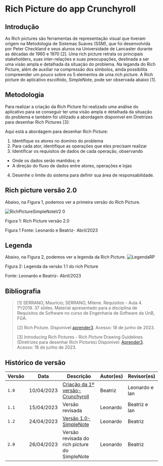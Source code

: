 # Rich Picture do app Crunchyroll

## Introdução
As Rich pictures são ferramentas de representação visual que tiveram origem na Metodologia de Sistemas Suaves (SSM), que foi desenvolvida por Peter Checkland e seus alunos na Universidade de Lancaster durante as décadas de 1960 e 1970 [2]. 
Uma rich picture retrata os principais stakeholders, suas inter-relações e suas preocupações, destinada a ser uma visão ampla e detalhada da situação do problema. 
Na leganda do Rich Picture, além de auxiliar na compressão dos símbolos, ainda possibilita compreender um pouco sobre os 5 elementos de uma rich picture.
A Rich picture do aplicativo escolhido, SimpleNote, pode ser observada abaixo [1]. 

## Metodologia
Para realizar a criação da Rich Picture foi realizado uma análise do aplicativo para se conseguir ter uma visão ampla e detalhada da situação do problema e também foi utilizado a abordagem disponivel em Diretrizes para desenhar Rich Pictures [3]: 

<p>
Aqui está a abordagem para desenhar Rich Picture:
 
1. Identifique os atores no domínio do problema
2. Para cada ator, identifique as operações que eles precisam realizar
3. Identificar os requisitos de dados de cada operação, observando
 * Onde os dados serão mantidos; e
 * A direção do fluxo de dados entre atores, operações e lojas
4. Desenhe o limite do sistema para definir sua área de responsabilidade.

</p>

## Rich picture versão 2.0

Abaixo, na Figura 1, podemos ver a primeira versão do Rich Picture.

![RichPictureSimpleNoteV2 0](../pr%C3%A9-rastreabilidade/RichPictureSimpleNoteV3.0.drawio.png)
  <figcaption>Figura 1: Rich Picture versão 2.0 </figcaption>
  <p> Figura 1 Fonte: Leonardo e Beatriz- Abril/2023</p> 

## Legenda 

Abaixo, na Figura 2, podemos ver a legenda da Rich Picture.
![LegendaRP](https://user-images.githubusercontent.com/86479209/232245580-b86bc88f-d76b-4b85-a8ae-6e13ead681dd.jpg)
<figcaption>Figura 2: Legenda da versão 1.1 do rich Picture </figcaption>
  <p> Fonte: Leonardo e Beatriz- Abril/2023</p>


## Bibliografia
> [1] SERRANO, Maurício; SERRANO, Milene. Requisitos - Aula 4. 1º/2019. 37 slides. Material apresentado para a disciplina de Requisitos de Software no curso de Engenharia de Software da UnB, FGA.
>
> [2] Rich Picture. Disponivel [aprender3](http://systems.open.ac.uk/materials/T552/pages/rich/richAppendix.html). Acesso: 18 de junho de 2023.
>
> [3] Introducing Rich Pictures - Rich Picture Drawing Guidelines (Diretrizes para desenhar Rich Pictures) Disponivel: [Aprender3](https://aprender3.unb.br/pluginfile.php/2523045/mod_resource/content/2/1_5145791542719414573.pdf). Acesso: 18 de junho de 2023.

## Histórico de versão
| Versão | Data | Descrição| Autor(es) | Revisor(es)
|--|--|--|--|--|
|`1.0` | 10/04/2023 | [Criação da 1º versão- Crunchyroll](https://user-images.githubusercontent.com/86479209/232245538-602723e0-920d-4c1b-92ad-82db289cbe32.jpg)| Beatriz |Leonardo e Ian |
|`1.1`| 15/04/2023| Versão revisada| Leonardo| Beatriz e Ian|
|`1.2`| 24/04/2023| [Versão 1.0- SimpleNote](https://user-images.githubusercontent.com/86479209/234722757-eae43354-ebbc-4ea5-9f12-c4f3de8d1378.jpg) | Leonardo| Beatriz|
|`2.0`| 26/04/2023| Versão revisada do rich picture do SimpleNote | Leonardo| Beatriz|


